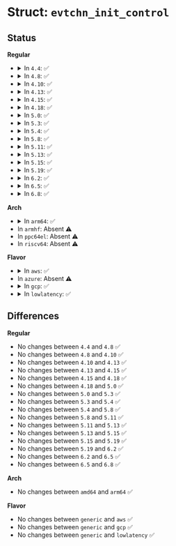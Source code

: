# Struct: <code>evtchn_init_control</code>

## Status
<b>Regular</b>
<ul>
<li>
<details>
<summary>In <code>4.4</code>: ✅</summary>

```c
struct evtchn_init_control {
    uint64_t control_gfn;
    uint32_t offset;
    uint32_t vcpu;
    uint8_t link_bits;
    uint8_t _pad[7];
};
```
</details>
</li>
<li>
<details>
<summary>In <code>4.8</code>: ✅</summary>

```c
struct evtchn_init_control {
    uint64_t control_gfn;
    uint32_t offset;
    uint32_t vcpu;
    uint8_t link_bits;
    uint8_t _pad[7];
};
```
</details>
</li>
<li>
<details>
<summary>In <code>4.10</code>: ✅</summary>

```c
struct evtchn_init_control {
    uint64_t control_gfn;
    uint32_t offset;
    uint32_t vcpu;
    uint8_t link_bits;
    uint8_t _pad[7];
};
```
</details>
</li>
<li>
<details>
<summary>In <code>4.13</code>: ✅</summary>

```c
struct evtchn_init_control {
    uint64_t control_gfn;
    uint32_t offset;
    uint32_t vcpu;
    uint8_t link_bits;
    uint8_t _pad[7];
};
```
</details>
</li>
<li>
<details>
<summary>In <code>4.15</code>: ✅</summary>

```c
struct evtchn_init_control {
    uint64_t control_gfn;
    uint32_t offset;
    uint32_t vcpu;
    uint8_t link_bits;
    uint8_t _pad[7];
};
```
</details>
</li>
<li>
<details>
<summary>In <code>4.18</code>: ✅</summary>

```c
struct evtchn_init_control {
    uint64_t control_gfn;
    uint32_t offset;
    uint32_t vcpu;
    uint8_t link_bits;
    uint8_t _pad[7];
};
```
</details>
</li>
<li>
<details>
<summary>In <code>5.0</code>: ✅</summary>

```c
struct evtchn_init_control {
    uint64_t control_gfn;
    uint32_t offset;
    uint32_t vcpu;
    uint8_t link_bits;
    uint8_t _pad[7];
};
```
</details>
</li>
<li>
<details>
<summary>In <code>5.3</code>: ✅</summary>

```c
struct evtchn_init_control {
    uint64_t control_gfn;
    uint32_t offset;
    uint32_t vcpu;
    uint8_t link_bits;
    uint8_t _pad[7];
};
```
</details>
</li>
<li>
<details>
<summary>In <code>5.4</code>: ✅</summary>

```c
struct evtchn_init_control {
    uint64_t control_gfn;
    uint32_t offset;
    uint32_t vcpu;
    uint8_t link_bits;
    uint8_t _pad[7];
};
```
</details>
</li>
<li>
<details>
<summary>In <code>5.8</code>: ✅</summary>

```c
struct evtchn_init_control {
    uint64_t control_gfn;
    uint32_t offset;
    uint32_t vcpu;
    uint8_t link_bits;
    uint8_t _pad[7];
};
```
</details>
</li>
<li>
<details>
<summary>In <code>5.11</code>: ✅</summary>

```c
struct evtchn_init_control {
    uint64_t control_gfn;
    uint32_t offset;
    uint32_t vcpu;
    uint8_t link_bits;
    uint8_t _pad[7];
};
```
</details>
</li>
<li>
<details>
<summary>In <code>5.13</code>: ✅</summary>

```c
struct evtchn_init_control {
    uint64_t control_gfn;
    uint32_t offset;
    uint32_t vcpu;
    uint8_t link_bits;
    uint8_t _pad[7];
};
```
</details>
</li>
<li>
<details>
<summary>In <code>5.15</code>: ✅</summary>

```c
struct evtchn_init_control {
    uint64_t control_gfn;
    uint32_t offset;
    uint32_t vcpu;
    uint8_t link_bits;
    uint8_t _pad[7];
};
```
</details>
</li>
<li>
<details>
<summary>In <code>5.19</code>: ✅</summary>

```c
struct evtchn_init_control {
    uint64_t control_gfn;
    uint32_t offset;
    uint32_t vcpu;
    uint8_t link_bits;
    uint8_t _pad[7];
};
```
</details>
</li>
<li>
<details>
<summary>In <code>6.2</code>: ✅</summary>

```c
struct evtchn_init_control {
    uint64_t control_gfn;
    uint32_t offset;
    uint32_t vcpu;
    uint8_t link_bits;
    uint8_t _pad[7];
};
```
</details>
</li>
<li>
<details>
<summary>In <code>6.5</code>: ✅</summary>

```c
struct evtchn_init_control {
    uint64_t control_gfn;
    uint32_t offset;
    uint32_t vcpu;
    uint8_t link_bits;
    uint8_t _pad[7];
};
```
</details>
</li>
<li>
<details>
<summary>In <code>6.8</code>: ✅</summary>

```c
struct evtchn_init_control {
    uint64_t control_gfn;
    uint32_t offset;
    uint32_t vcpu;
    uint8_t link_bits;
    uint8_t _pad[7];
};
```
</details>
</li>
</ul>
<b>Arch</b>
<ul>
<li>
<details>
<summary>In <code>arm64</code>: ✅</summary>

```c
struct evtchn_init_control {
    uint64_t control_gfn;
    uint32_t offset;
    uint32_t vcpu;
    uint8_t link_bits;
    uint8_t _pad[7];
};
```
</details>
</li>
<li>
In <code>armhf</code>: Absent ⚠️
</li>
<li>
In <code>ppc64el</code>: Absent ⚠️
</li>
<li>
In <code>riscv64</code>: Absent ⚠️
</li>
</ul>
<b>Flavor</b>
<ul>
<li>
<details>
<summary>In <code>aws</code>: ✅</summary>

```c
struct evtchn_init_control {
    uint64_t control_gfn;
    uint32_t offset;
    uint32_t vcpu;
    uint8_t link_bits;
    uint8_t _pad[7];
};
```
</details>
</li>
<li>
In <code>azure</code>: Absent ⚠️
</li>
<li>
<details>
<summary>In <code>gcp</code>: ✅</summary>

```c
struct evtchn_init_control {
    uint64_t control_gfn;
    uint32_t offset;
    uint32_t vcpu;
    uint8_t link_bits;
    uint8_t _pad[7];
};
```
</details>
</li>
<li>
<details>
<summary>In <code>lowlatency</code>: ✅</summary>

```c
struct evtchn_init_control {
    uint64_t control_gfn;
    uint32_t offset;
    uint32_t vcpu;
    uint8_t link_bits;
    uint8_t _pad[7];
};
```
</details>
</li>
</ul>

## Differences
<b>Regular</b>
<ul>
<li>
No changes between <code>4.4</code> and <code>4.8</code> ✅
</li>
<li>
No changes between <code>4.8</code> and <code>4.10</code> ✅
</li>
<li>
No changes between <code>4.10</code> and <code>4.13</code> ✅
</li>
<li>
No changes between <code>4.13</code> and <code>4.15</code> ✅
</li>
<li>
No changes between <code>4.15</code> and <code>4.18</code> ✅
</li>
<li>
No changes between <code>4.18</code> and <code>5.0</code> ✅
</li>
<li>
No changes between <code>5.0</code> and <code>5.3</code> ✅
</li>
<li>
No changes between <code>5.3</code> and <code>5.4</code> ✅
</li>
<li>
No changes between <code>5.4</code> and <code>5.8</code> ✅
</li>
<li>
No changes between <code>5.8</code> and <code>5.11</code> ✅
</li>
<li>
No changes between <code>5.11</code> and <code>5.13</code> ✅
</li>
<li>
No changes between <code>5.13</code> and <code>5.15</code> ✅
</li>
<li>
No changes between <code>5.15</code> and <code>5.19</code> ✅
</li>
<li>
No changes between <code>5.19</code> and <code>6.2</code> ✅
</li>
<li>
No changes between <code>6.2</code> and <code>6.5</code> ✅
</li>
<li>
No changes between <code>6.5</code> and <code>6.8</code> ✅
</li>
</ul>
<b>Arch</b>
<ul>
<li>
No changes between <code>amd64</code> and <code>arm64</code> ✅
</li>
</ul>
<b>Flavor</b>
<ul>
<li>
No changes between <code>generic</code> and <code>aws</code> ✅
</li>
<li>
No changes between <code>generic</code> and <code>gcp</code> ✅
</li>
<li>
No changes between <code>generic</code> and <code>lowlatency</code> ✅
</li>
</ul>
